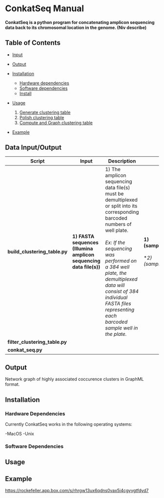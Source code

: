 ConkatSeq Manual
================

#### ConkatSeq is a python program for concatenating amplicon sequencing data back to its chromosomal location in the genome. (Niv describe) 

Table of Contents
-----------------

- [Input](#input)
- [Output](#output)
- [Installation](#installation)
  - [Hardware dependencies](#hardware)
  - [Software dependencies](#software)
  - [Install](#install)
  
- [Usage](#usage)
  1. [Generate clustering table](#table)
  2. [Polish clustering table](#polish)
  3. [Compute and Graph clustering table](#graph)

- [Example](#example)
  

## <a name="input"></a> Data Input/Output

|**Script**|**Input**|**Description**|**Output**|**Description**|
|---|---|---|---|---|
|**build_clustering_table.py**|**1) FASTA sequences (Illumina amplicon sequencing data file(s))**| 1) The amplicon sequencing data file(s) must be demultiplexed or split into its corresponding barcoded numbers of well plate. <br/><br/> *Ex: If the sequencing was performed on a 384 well plate, the demultiplexed data will consist of 384 individual FASTA files representing each barcoded sample well in the plate.*|**1) (sample_name)_OTU.txt**  <br/><br/> **2) *(sample_name)_OTU.fna**
|**filter_clustering_table.py**| 
|**conkat_seq.py**|


## <a name="output"></a> Output

Network graph of highly associated coccurence clusters in GraphML format. 

## <a name="input"></a> Installation

### <a name="hardware"></a> Hardware Dependencies

Currently ConkatSeq works in the following operating systems:

  -MacOS
  -Unix
  

### <a name="hardware"></a> Software Dependencies

## <a name="input"></a> Usage

## <a name="input"></a> Example


https://rockefeller.app.box.com/s/rhrgw13ux6qdns0vax5i4cgyvgtfdyd7




